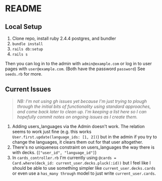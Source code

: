 # README

## Local Setup

1. Clone repo, install ruby 2.4.4 postgres, and bundler
2. `bundle install`
3. `rails db:setup`
4. `rails s`

Then you can log in to the admin with `admin@example.com` or log in to user pages with `user@example.com`. (Both have the password `password`) See `seeds.rb` for more.

## Current Issues

> _NB: I'm not using gh issues yet because I'm just trying to plough through the initial
bits of functionality using standard approaches, and come back later to clean up.
I'm keeping a list here so I can hopefully commit notes on ongoing issues as I create them._

1. Adding users_languages via the Admin doesn't work. The relation seems to work just fine (e.g. this works `User.first.update(language_ids: [1, 2])`) but in the admin if you try to change the languages, it clears them out for that user altogether.
2. There's no uniqueness constraint on users_languages the way there is with decks. (`["user_id", "language_id"]`)
3. In `cards_controller.rb` I'm currently using `@cards = Card.where(deck_id: current_user.decks.pluck(:id))` but I feel like I should be able to use something simpler like `current_user.decks.cards` or even use a `has_many through` model to just write `current_user.cards`.
